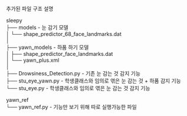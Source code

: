 추가된 파일 구조 설명

sleepy  
├── models - 눈 감기 모델  
│ └── shape_predictor_68_face_landmarks.dat  
│  
├── yawn_models - 하품 하기 모델  
│ ├── shape_predictor_face_landmarks.dat  
│ └── yawn_plus.xml  
│  
├── Drowsiness_Detection.py - 기존 눈 감는 것 감지 기능  
├── stu_eye_yawn.py - 학생클래스와 임의로 엮은 눈 감는 것 + 하품 감지 기능  
└── stu_eye.py - 학생클래스와 임의로 엮은 눈 감는 것 감지 기능

yawn_ref  
└── yawn_ref.py - 기능만 보기 위해 따로 실행가능한 파일
